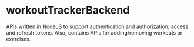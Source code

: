 # workoutTrackerBackend

APIs written in NodeJS to support authentication and authorization, access and refresh tokens. Also, contains APIs for adding/removing workouts or exercises.
